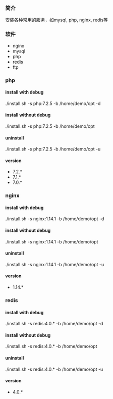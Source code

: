 ### 简介
安装各种常用的服务，如mysql, php, nginx, redis等

### 软件
* nginx 
* mysql
* php
* redis
* ftp 

### php

#### install with debug 
./install.sh -s php:7.2.5 -b /home/demo/opt -d
#### install without debug 
./install.sh -s php:7.2.5 -b /home/demo/opt 
#### uninstall
./install.sh -s php:7.2.5 -b /home/demo/opt -u
#### version
* 7.2.*
* 7.1.*
* 7.0.*

### nginx

#### install with debug 
./install.sh -s nginx:1.14.1 -b /home/demo/opt -d
#### install without debug 
./install.sh -s nginx:1.14.1 -b /home/demo/opt 
#### uninstall
./install.sh -s nginx:1.14.1 -b /home/demo/opt -u
#### version
* 1.14.*

### redis

#### install with debug 
./install.sh -s redis:4.0.* -b /home/demo/opt -d
#### install without debug 
./install.sh -s redis:4.0.* -b /home/demo/opt 
#### uninstall
./install.sh -s redis:4.0.* -b /home/demo/opt -u
#### version
* 4.0.*

